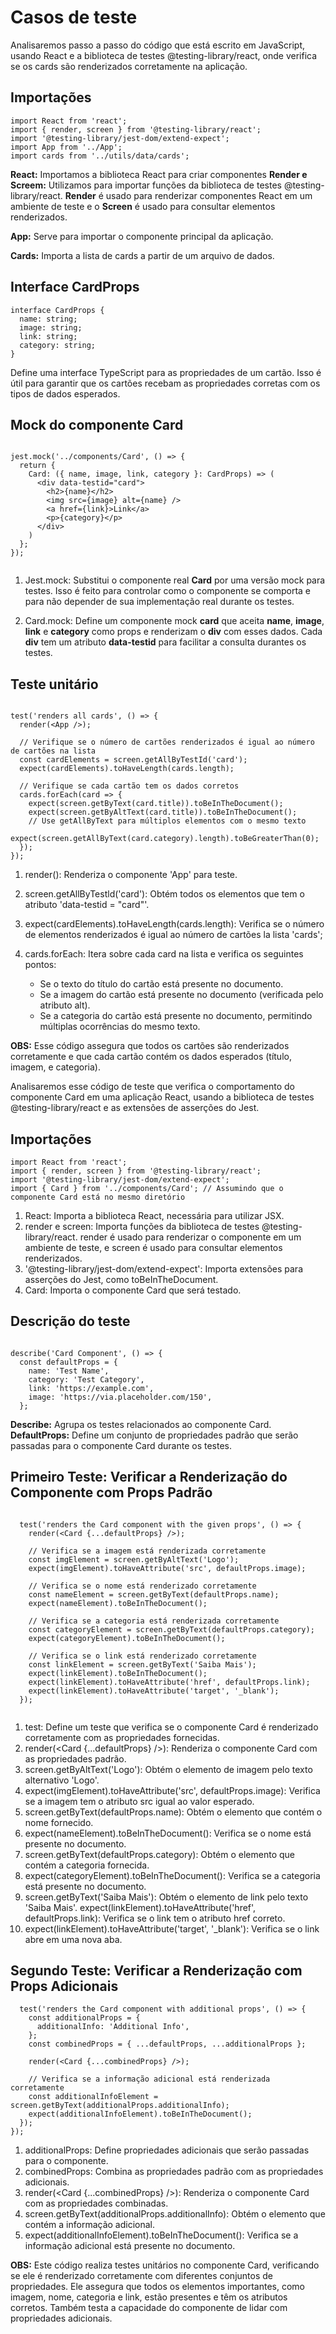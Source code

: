 
# Casos de teste

Analisaremos passo a passo do código que está escrito em JavaScript, usando React e a biblioteca de testes @testing-library/react, onde verifica se os cards são renderizados corretamente na aplicação.

## Importações
```tsx
import React from 'react';
import { render, screen } from '@testing-library/react';
import '@testing-library/jest-dom/extend-expect';
import App from '../App';
import cards from '../utils/data/cards';

```
**React:** Importamos a biblioteca React para criar componentes
**Render e Screem:** Utilizamos para importar funções da biblioteca de testes @testing-library/react. **Render** é usado para renderizar componentes React em um ambiente de teste e o **Screen** é usado para consultar elementos renderizados.

**App:** Serve para importar o componente principal da aplicação.

**Cards:** Importa a lista de cards a partir de um arquivo de dados.

## Interface CardProps

```tsx
interface CardProps {
  name: string;
  image: string;
  link: string;
  category: string;
}
```

Define uma interface TypeScript para as propriedades de um cartão. Isso é útil para garantir que os cartões recebam as propriedades corretas com os tipos de dados esperados.

## Mock do componente Card

```tsx

jest.mock('../components/Card', () => {
  return {
    Card: ({ name, image, link, category }: CardProps) => (
      <div data-testid="card">
        <h2>{name}</h2>
        <img src={image} alt={name} />
        <a href={link}>Link</a>
        <p>{category}</p>
      </div>
    )
  };
});


```

1. Jest.mock: Substitui o componente real **Card** por uma versão mock para testes. Isso é feito para controlar como o componente se comporta e para não depender de sua implementação real durante os testes.

2. Card.mock: Define um componente mock **card** que aceita **name**, **image**, **link** e **category** como props e renderizam o **div** com esses dados. Cada **div** tem um atributo **data-testid** para facilitar a consulta durantes os testes. 

## Teste unitário

```tsx

test('renders all cards', () => {
  render(<App />);
  
  // Verifique se o número de cartões renderizados é igual ao número de cartões na lista
  const cardElements = screen.getAllByTestId('card');
  expect(cardElements).toHaveLength(cards.length);

  // Verifique se cada cartão tem os dados corretos
  cards.forEach(card => {
    expect(screen.getByText(card.title)).toBeInTheDocument();
    expect(screen.getByAltText(card.title)).toBeInTheDocument();
    // Use getAllByText para múltiplos elementos com o mesmo texto
    expect(screen.getAllByText(card.category).length).toBeGreaterThan(0);
  });
});

```
1. render(<App/>): Renderiza o componente 'App' para teste.

2. screen.getAllByTestld('card'): Obtém todos os elementos que tem o atributo 'data-testid = "card"'.

3. expect(cardElements).toHaveLength(cards.length): Verifica se o número de elementos renderizados é igual ao número de cartões la lista 'cards';

4. cards.forEach: Itera sobre cada card na lista e verifica os seguintes pontos:

    - Se o texto do título do cartão está presente no documento.
    - Se a imagem do cartão está presente no documento (verificada pelo atributo alt).
    - Se a categoria do cartão está presente no documento, permitindo múltiplas ocorrências do mesmo texto.

**OBS:** Esse código assegura que todos os cartões são renderizados corretamente e que cada cartão contém os dados esperados (título, imagem, e categoria).


Analisaremos esse código de teste que verifica o comportamento do componente Card em uma aplicação React, usando a biblioteca de testes @testing-library/react e as extensões de asserções do Jest.

## Importações

```tsx
import React from 'react';
import { render, screen } from '@testing-library/react';
import '@testing-library/jest-dom/extend-expect';
import { Card } from '../components/Card'; // Assumindo que o componente Card está no mesmo diretório

```
1. React: Importa a biblioteca React, necessária para utilizar JSX.
2. render e screen: Importa funções da biblioteca de testes @testing-library/react. render é usado para renderizar o componente em um ambiente de teste, e screen é usado para consultar elementos renderizados.
3. '@testing-library/jest-dom/extend-expect': Importa extensões para asserções do Jest, como toBeInTheDocument.
4. Card: Importa o componente Card que será testado.

## Descrição do teste

```tsx

describe('Card Component', () => {
  const defaultProps = {
    name: 'Test Name',
    category: 'Test Category',
    link: 'https://example.com',
    image: 'https://via.placeholder.com/150',
  };

```
**Describe:** Agrupa os testes relacionados ao componente Card.
**DefaultProps:** Define um conjunto de propriedades padrão que serão passadas para o componente Card durante os testes.

## Primeiro Teste: Verificar a Renderização do Componente com Props Padrão

```tsx

  test('renders the Card component with the given props', () => {
    render(<Card {...defaultProps} />);

    // Verifica se a imagem está renderizada corretamente
    const imgElement = screen.getByAltText('Logo');
    expect(imgElement).toHaveAttribute('src', defaultProps.image);

    // Verifica se o nome está renderizado corretamente
    const nameElement = screen.getByText(defaultProps.name);
    expect(nameElement).toBeInTheDocument();

    // Verifica se a categoria está renderizada corretamente
    const categoryElement = screen.getByText(defaultProps.category);
    expect(categoryElement).toBeInTheDocument();

    // Verifica se o link está renderizado corretamente
    const linkElement = screen.getByText('Saiba Mais');
    expect(linkElement).toBeInTheDocument();
    expect(linkElement).toHaveAttribute('href', defaultProps.link);
    expect(linkElement).toHaveAttribute('target', '_blank');
  });


```

1. test: Define um teste que verifica se o componente Card é renderizado corretamente com as propriedades fornecidas.
2. render(<Card {...defaultProps} />): Renderiza o componente Card com as propriedades padrão.
3. screen.getByAltText('Logo'): Obtém o elemento de imagem pelo texto alternativo 'Logo'.
4. expect(imgElement).toHaveAttribute('src', defaultProps.image): Verifica se a imagem tem o atributo src igual ao valor esperado.
5. screen.getByText(defaultProps.name): Obtém o elemento que contém o nome fornecido.
6. expect(nameElement).toBeInTheDocument(): Verifica se o nome está presente no documento.
7. screen.getByText(defaultProps.category): Obtém o elemento que contém a categoria fornecida.
8. expect(categoryElement).toBeInTheDocument(): Verifica se a categoria está presente no documento.
9. screen.getByText('Saiba Mais'): Obtém o elemento de link pelo texto 'Saiba Mais'.
expect(linkElement).toHaveAttribute('href', defaultProps.link): Verifica se o link tem o atributo href correto.
10. expect(linkElement).toHaveAttribute('target', '_blank'): Verifica se o link abre em uma nova aba.

## Segundo Teste: Verificar a Renderização com Props Adicionais

```tsx
  test('renders the Card component with additional props', () => {
    const additionalProps = {
      additionalInfo: 'Additional Info',
    };
    const combinedProps = { ...defaultProps, ...additionalProps };

    render(<Card {...combinedProps} />);

    // Verifica se a informação adicional está renderizada corretamente
    const additionalInfoElement = screen.getByText(additionalProps.additionalInfo);
    expect(additionalInfoElement).toBeInTheDocument();
  });
});

```

1. additionalProps: Define propriedades adicionais que serão passadas para o componente.
2. combinedProps: Combina as propriedades padrão com as propriedades adicionais.
3. render(<Card {...combinedProps} />): Renderiza o componente Card com as propriedades combinadas.
4. screen.getByText(additionalProps.additionalInfo): Obtém o elemento que contém a informação adicional.
5. expect(additionalInfoElement).toBeInTheDocument(): Verifica se a informação adicional está presente no documento.

**OBS:** Este código realiza testes unitários no componente Card, verificando se ele é renderizado corretamente com diferentes conjuntos de propriedades. Ele assegura que todos os elementos importantes, como imagem, nome, categoria e link, estão presentes e têm os atributos corretos. Também testa a capacidade do componente de lidar com propriedades adicionais.

